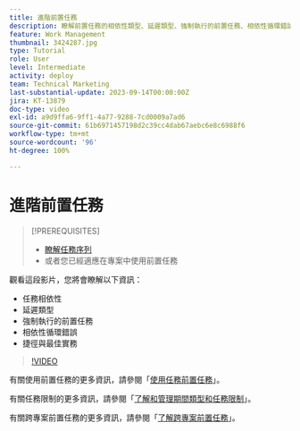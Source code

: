 ```yaml
---
title: 進階前置任務
description: 瞭解前置任務的相依性類型、延遲類型、強制執行的前置任務、相依性循環錯誤以及一些捷徑和最佳實務。
feature: Work Management
thumbnail: 3424287.jpg
type: Tutorial
role: User
level: Intermediate
activity: deploy
team: Technical Marketing
last-substantial-update: 2023-09-14T00:00:00Z
jira: KT-13879
doc-type: video
exl-id: a9d9ffa6-9ff1-4a77-9288-7cd0009a7ad6
source-git-commit: 61b6971457198d2c39cc4dab67aebc6e8c6988f6
workflow-type: tm+mt
source-wordcount: '96'
ht-degree: 100%

---
```


# 進階前置任務


>[!PREREQUISITES]
>
>* [瞭解任務序列](https://experienceleague.adobe.com/docs/workfront-learn/tutorials-workfront/manage-work/tasks/learn-to-sequence-tasks.html?lang=zh-Hant)
>* 或者您已經適應在專案中使用前置任務


觀看這段影片，您將會瞭解以下資訊：

* 任務相依性
* 延遲類型
* 強制執行的前置任務
* 相依性循環錯誤
* 捷徑與最佳實務

>[!VIDEO](https://video.tv.adobe.com/v/3424287/?quality=12&learn=on)

有關使用前置任務的更多資訊，請參閱「[使用任務前置任務](https://experienceleague.adobe.com/docs/workfront/using/manage-work/tasks/use-task-predecessors/use-task-predecessors.html)」。

有關任務限制的更多資訊，請參閱「[了解和管理期間類型和任務限制](https://experienceleague.adobe.com/docs/workfront-learn/tutorials-workfront/manage-work/intermediate-projects/understand-and-manage-duration-types-and-task-constraints.html)」。

有關跨專案前置任務的更多資訊，請參閱「[了解跨專案前置任務](https://experienceleague.adobe.com/docs/workfront-learn/tutorials-workfront/manage-work/intermediate-projects/understand-cross-project-predecessors.html)」。

